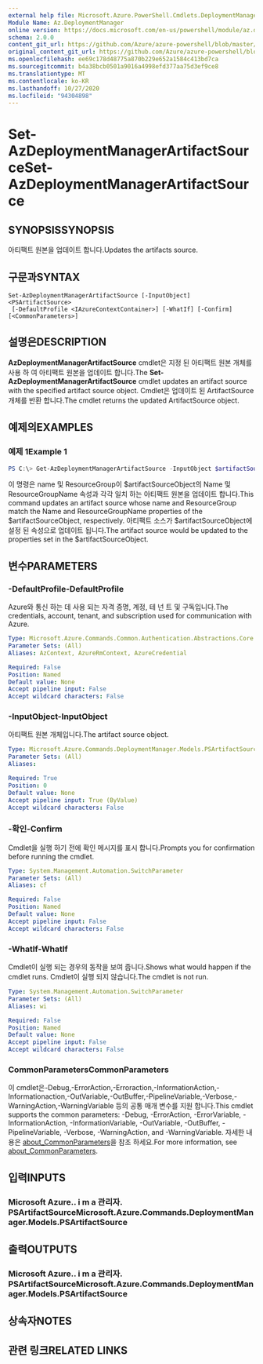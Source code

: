 ```yaml
---
external help file: Microsoft.Azure.PowerShell.Cmdlets.DeploymentManager.dll-Help.xml
Module Name: Az.DeploymentManager
online version: https://docs.microsoft.com/en-us/powershell/module/az.deploymentmanager/set-azdeploymentmanagerartifactsource
schema: 2.0.0
content_git_url: https://github.com/Azure/azure-powershell/blob/master/src/DeploymentManager/DeploymentManager/help/Set-AzDeploymentManagerArtifactSource.md
original_content_git_url: https://github.com/Azure/azure-powershell/blob/master/src/DeploymentManager/DeploymentManager/help/Set-AzDeploymentManagerArtifactSource.md
ms.openlocfilehash: ee69c178d48775a870b229e652a1584c413bd7ca
ms.sourcegitcommit: b4a38bcb0501a9016a4998efd377aa75d3ef9ce8
ms.translationtype: MT
ms.contentlocale: ko-KR
ms.lasthandoff: 10/27/2020
ms.locfileid: "94304898"
---
```

# <span data-ttu-id="27659-101">Set-AzDeploymentManagerArtifactSource</span><span class="sxs-lookup"><span data-stu-id="27659-101">Set-AzDeploymentManagerArtifactSource</span></span>

## <span data-ttu-id="27659-102">SYNOPSIS</span><span class="sxs-lookup"><span data-stu-id="27659-102">SYNOPSIS</span></span>
<span data-ttu-id="27659-103">아티팩트 원본을 업데이트 합니다.</span><span class="sxs-lookup"><span data-stu-id="27659-103">Updates the artifacts source.</span></span>

## <span data-ttu-id="27659-104">구문과</span><span class="sxs-lookup"><span data-stu-id="27659-104">SYNTAX</span></span>

```
Set-AzDeploymentManagerArtifactSource [-InputObject] <PSArtifactSource>
 [-DefaultProfile <IAzureContextContainer>] [-WhatIf] [-Confirm] [<CommonParameters>]
```

## <span data-ttu-id="27659-105">설명은</span><span class="sxs-lookup"><span data-stu-id="27659-105">DESCRIPTION</span></span>
<span data-ttu-id="27659-106">**AzDeploymentManagerArtifactSource** cmdlet은 지정 된 아티팩트 원본 개체를 사용 하 여 아티팩트 원본을 업데이트 합니다.</span><span class="sxs-lookup"><span data-stu-id="27659-106">The **Set-AzDeploymentManagerArtifactSource** cmdlet updates an artifact source with the specified artifact source object.</span></span>
<span data-ttu-id="27659-107">Cmdlet은 업데이트 된 ArtifactSource 개체를 반환 합니다.</span><span class="sxs-lookup"><span data-stu-id="27659-107">The cmdlet returns the updated ArtifactSource object.</span></span>

## <span data-ttu-id="27659-108">예제의</span><span class="sxs-lookup"><span data-stu-id="27659-108">EXAMPLES</span></span>

### <span data-ttu-id="27659-109">예제 1</span><span class="sxs-lookup"><span data-stu-id="27659-109">Example 1</span></span>
```powershell
PS C:\> Get-AzDeploymentManagerArtifactSource -InputObject $artifactSourceObject
```

<span data-ttu-id="27659-110">이 명령은 name 및 ResourceGroup이 $artifactSourceObject의 Name 및 ResourceGroupName 속성과 각각 일치 하는 아티팩트 원본을 업데이트 합니다.</span><span class="sxs-lookup"><span data-stu-id="27659-110">This command updates an artifact source whose name and ResourceGroup match the Name and ResourceGroupName properties of the $artifactSourceObject, respectively.</span></span>
<span data-ttu-id="27659-111">아티팩트 소스가 $artifactSourceObject에 설정 된 속성으로 업데이트 됩니다.</span><span class="sxs-lookup"><span data-stu-id="27659-111">The artifact source would be updated to the properties set in the $artifactSourceObject.</span></span>

## <span data-ttu-id="27659-112">변수</span><span class="sxs-lookup"><span data-stu-id="27659-112">PARAMETERS</span></span>

### <span data-ttu-id="27659-113">-DefaultProfile</span><span class="sxs-lookup"><span data-stu-id="27659-113">-DefaultProfile</span></span>
<span data-ttu-id="27659-114">Azure와 통신 하는 데 사용 되는 자격 증명, 계정, 테 넌 트 및 구독입니다.</span><span class="sxs-lookup"><span data-stu-id="27659-114">The credentials, account, tenant, and subscription used for communication with Azure.</span></span>

```yaml
Type: Microsoft.Azure.Commands.Common.Authentication.Abstractions.Core.IAzureContextContainer
Parameter Sets: (All)
Aliases: AzContext, AzureRmContext, AzureCredential

Required: False
Position: Named
Default value: None
Accept pipeline input: False
Accept wildcard characters: False
```

### <span data-ttu-id="27659-115">-InputObject</span><span class="sxs-lookup"><span data-stu-id="27659-115">-InputObject</span></span>
<span data-ttu-id="27659-116">아티팩트 원본 개체입니다.</span><span class="sxs-lookup"><span data-stu-id="27659-116">The artifact source object.</span></span>

```yaml
Type: Microsoft.Azure.Commands.DeploymentManager.Models.PSArtifactSource
Parameter Sets: (All)
Aliases:

Required: True
Position: 0
Default value: None
Accept pipeline input: True (ByValue)
Accept wildcard characters: False
```

### <span data-ttu-id="27659-117">-확인</span><span class="sxs-lookup"><span data-stu-id="27659-117">-Confirm</span></span>
<span data-ttu-id="27659-118">Cmdlet을 실행 하기 전에 확인 메시지를 표시 합니다.</span><span class="sxs-lookup"><span data-stu-id="27659-118">Prompts you for confirmation before running the cmdlet.</span></span>

```yaml
Type: System.Management.Automation.SwitchParameter
Parameter Sets: (All)
Aliases: cf

Required: False
Position: Named
Default value: None
Accept pipeline input: False
Accept wildcard characters: False
```

### <span data-ttu-id="27659-119">-WhatIf</span><span class="sxs-lookup"><span data-stu-id="27659-119">-WhatIf</span></span>
<span data-ttu-id="27659-120">Cmdlet이 실행 되는 경우의 동작을 보여 줍니다.</span><span class="sxs-lookup"><span data-stu-id="27659-120">Shows what would happen if the cmdlet runs.</span></span>
<span data-ttu-id="27659-121">Cmdlet이 실행 되지 않습니다.</span><span class="sxs-lookup"><span data-stu-id="27659-121">The cmdlet is not run.</span></span>

```yaml
Type: System.Management.Automation.SwitchParameter
Parameter Sets: (All)
Aliases: wi

Required: False
Position: Named
Default value: None
Accept pipeline input: False
Accept wildcard characters: False
```

### <span data-ttu-id="27659-122">CommonParameters</span><span class="sxs-lookup"><span data-stu-id="27659-122">CommonParameters</span></span>
<span data-ttu-id="27659-123">이 cmdlet은-Debug,-ErrorAction,-Erroraction,-InformationAction,-Informationaction,-OutVariable,-OutBuffer,-PipelineVariable,-Verbose,-WarningAction,-WarningVariable 등의 공통 매개 변수를 지원 합니다.</span><span class="sxs-lookup"><span data-stu-id="27659-123">This cmdlet supports the common parameters: -Debug, -ErrorAction, -ErrorVariable, -InformationAction, -InformationVariable, -OutVariable, -OutBuffer, -PipelineVariable, -Verbose, -WarningAction, and -WarningVariable.</span></span> <span data-ttu-id="27659-124">자세한 내용은 [about_CommonParameters](http://go.microsoft.com/fwlink/?LinkID=113216)을 참조 하세요.</span><span class="sxs-lookup"><span data-stu-id="27659-124">For more information, see [about_CommonParameters](http://go.microsoft.com/fwlink/?LinkID=113216).</span></span>

## <span data-ttu-id="27659-125">입력</span><span class="sxs-lookup"><span data-stu-id="27659-125">INPUTS</span></span>

### <span data-ttu-id="27659-126">Microsoft Azure.. i m a 관리자. PSArtifactSource</span><span class="sxs-lookup"><span data-stu-id="27659-126">Microsoft.Azure.Commands.DeploymentManager.Models.PSArtifactSource</span></span>

## <span data-ttu-id="27659-127">출력</span><span class="sxs-lookup"><span data-stu-id="27659-127">OUTPUTS</span></span>

### <span data-ttu-id="27659-128">Microsoft Azure.. i m a 관리자. PSArtifactSource</span><span class="sxs-lookup"><span data-stu-id="27659-128">Microsoft.Azure.Commands.DeploymentManager.Models.PSArtifactSource</span></span>

## <span data-ttu-id="27659-129">상속자</span><span class="sxs-lookup"><span data-stu-id="27659-129">NOTES</span></span>

## <span data-ttu-id="27659-130">관련 링크</span><span class="sxs-lookup"><span data-stu-id="27659-130">RELATED LINKS</span></span>
